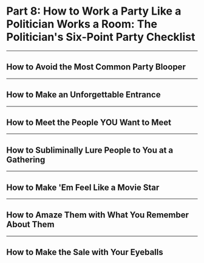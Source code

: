 # Part 8: How to Work a Party Like a Politician Works a Room: The Politician's Six-Point Party Checklist

---

## How to Avoid the Most Common Party Blooper

---

## How to Make an Unforgettable Entrance

---

## How to Meet the People YOU Want to Meet

---

## How to Subliminally Lure People to You at a Gathering

---

## How to Make 'Em Feel Like a Movie Star

---

## How to Amaze Them with What You Remember About Them

---

## How to Make the Sale with Your Eyeballs


